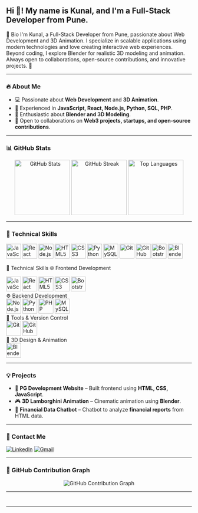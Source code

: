 <h2 align="left">Hi 👋! My name is Kunal, and I'm a Full-Stack Developer from Pune.</h2>
👤 Bio
I'm Kunal, a Full-Stack Developer from Pune, passionate about Web Development and 3D Animation. I specialize in scalable applications using modern technologies and love creating interactive web experiences. Beyond coding, I explore Blender for realistic 3D modeling and animation. Always open to collaborations, open-source contributions, and innovative projects. 🚀

---

### 🔥 About Me

- 💻 Passionate about **Web Development** and **3D Animation**.
- 🚀 Experienced in **JavaScript, React, Node.js, Python, SQL, PHP**.
- 🎨 Enthusiastic about **Blender and 3D Modeling**.
- 🤝 Open to collaborations on **Web3 projects, startups, and open-source contributions**.

---

### 📊 GitHub Stats

<div align="center">
  <img src="https://github-readme-stats.vercel.app/api?username=KunalLabs&show_icons=true&theme=dark" height="150" alt="GitHub Stats"/>
  <img src="https://streak-stats.demolab.com?user=KunalLabs&theme=dracula" height="150" alt="GitHub Streak"/>
  <img src="https://github-readme-stats.vercel.app/api/top-langs?username=KunalLabs&layout=compact&theme=dracula" height="150" alt="Top Languages"/>
</div>

---

### 🚀 Technical Skills

<div align="left">
  <img src="https://cdn.jsdelivr.net/gh/devicons/devicon/icons/javascript/javascript-original.svg" height="40" alt="JavaScript"/>
  <img src="https://cdn.jsdelivr.net/gh/devicons/devicon/icons/react/react-original.svg" height="40" alt="React"/>
  <img src="https://cdn.jsdelivr.net/gh/devicons/devicon/icons/nodejs/nodejs-original.svg" height="40" alt="Node.js"/>
  <img src="https://cdn.jsdelivr.net/gh/devicons/devicon/icons/html5/html5-original.svg" height="40" alt="HTML5"/>
  <img src="https://cdn.jsdelivr.net/gh/devicons/devicon/icons/css3/css3-original.svg" height="40" alt="CSS3"/>
  <img src="https://cdn.jsdelivr.net/gh/devicons/devicon/icons/python/python-original.svg" height="40" alt="Python"/>
  <img src="https://cdn.jsdelivr.net/gh/devicons/devicon/icons/mysql/mysql-original.svg" height="40" alt="MySQL"/>
  <img src="https://cdn.jsdelivr.net/gh/devicons/devicon/icons/git/git-original.svg" height="40" alt="Git"/>
  <img src="https://cdn.jsdelivr.net/gh/devicons/devicon/icons/github/github-original.svg" height="40" alt="GitHub"/>
  <img src="https://cdn.jsdelivr.net/gh/devicons/devicon/icons/bootstrap/bootstrap-original.svg" height="40" alt="Bootstrap"/>
  <img src="https://cdn.jsdelivr.net/gh/devicons/devicon/icons/blender/blender-original.svg" height="40" alt="Blender"/>
</div>

🚀 Technical Skills
🌐 Frontend Development
<div align="left"> <img src="https://cdn.jsdelivr.net/gh/devicons/devicon/icons/javascript/javascript-original.svg" height="40" alt="JavaScript"/> <img src="https://cdn.jsdelivr.net/gh/devicons/devicon/icons/react/react-original.svg" height="40" alt="React"/> <img src="https://cdn.jsdelivr.net/gh/devicons/devicon/icons/html5/html5-original.svg" height="40" alt="HTML5"/> <img src="https://cdn.jsdelivr.net/gh/devicons/devicon/icons/css3/css3-original.svg" height="40" alt="CSS3"/> <img src="https://cdn.jsdelivr.net/gh/devicons/devicon/icons/bootstrap/bootstrap-original.svg" height="40" alt="Bootstrap"/> </div>
⚙️ Backend Development
<div align="left"> <img src="https://cdn.jsdelivr.net/gh/devicons/devicon/icons/nodejs/nodejs-original.svg" height="40" alt="Node.js"/> <img src="https://cdn.jsdelivr.net/gh/devicons/devicon/icons/python/python-original.svg" height="40" alt="Python"/> <img src="https://cdn.jsdelivr.net/gh/devicons/devicon/icons/php/php-original.svg" height="40" alt="PHP"/> <img src="https://cdn.jsdelivr.net/gh/devicons/devicon/icons/mysql/mysql-original.svg" height="40" alt="MySQL"/> </div>
🔧 Tools & Version Control
<div align="left"> <img src="https://cdn.jsdelivr.net/gh/devicons/devicon/icons/git/git-original.svg" height="40" alt="Git"/> <img src="https://cdn.jsdelivr.net/gh/devicons/devicon/icons/github/github-original.svg" height="40" alt="GitHub"/> </div>
🎨 3D Design & Animation
<div align="left"> <img src="https://cdn.jsdelivr.net/gh/devicons/devicon/icons/blender/blender-original.svg" height="40" alt="Blender"/> </div>

---

### 💡 Projects

- 🚀 **PG Development Website** – Built frontend using **HTML, CSS, JavaScript**.
- 🎮 **3D Lamborghini Animation** – Cinematic animation using **Blender**.
- 🤖 **Financial Data Chatbot** – Chatbot to analyze **financial reports** from HTML data.

---

### 📩 Contact Me

[![LinkedIn](https://img.shields.io/badge/LinkedIn-Connect-blue?style=for-the-badge&logo=linkedin)](https://www.linkedin.com/in/kunal-chaudhari-276311249) 
[![Gmail](https://img.shields.io/badge/Gmail-Send%20Mail-red?style=for-the-badge&logo=gmail)](mailto:kunalchaudhari1200@gmail.com)

---

### 🐍 GitHub Contribution Graph

<div align="center">
  <img src="https://raw.githubusercontent.com/KunalLabs/KunalLabs/output/snake.svg" alt="GitHub Contribution Graph"/>
</div>

---

#
---

